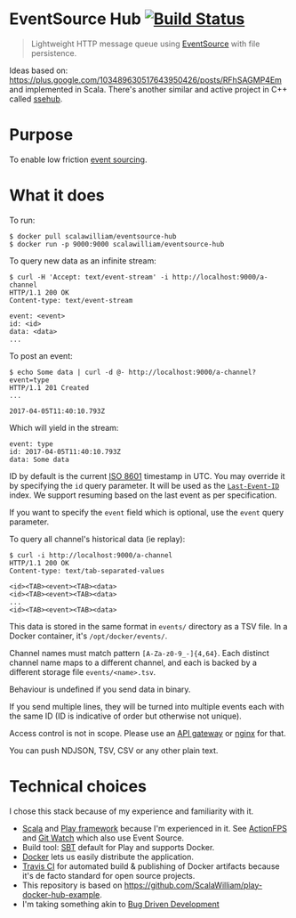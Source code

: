 # EventSource Hub [![Build Status](https://travis-ci.org/ScalaWilliam/eventsource-hub.svg?branch=master)](https://travis-ci.org/ScalaWilliam/eventsource-hub)

> Lightweight HTTP message queue using [EventSource](https://www.w3.org/TR/2012/WD-eventsource-20120426/) with file persistence.

Ideas based on: https://plus.google.com/103489630517643950426/posts/RFhSAGMP4Em and implemented in Scala. There's another similar and active project in C++ called [ssehub](https://github.com/vgno/ssehub).

# Purpose

To enable low friction [event sourcing](https://martinfowler.com/eaaDev/EventSourcing.html).

# What it does

To run:
```
$ docker pull scalawilliam/eventsource-hub
$ docker run -p 9000:9000 scalawilliam/eventsource-hub
```

To query new data as an infinite stream: 
```
$ curl -H 'Accept: text/event-stream' -i http://localhost:9000/a-channel
HTTP/1.1 200 OK
Content-type: text/event-stream

event: <event>
id: <id>
data: <data>
... 
```

To post an event:
```
$ echo Some data | curl -d @- http://localhost:9000/a-channel?event=type
HTTP/1.1 201 Created
...

2017-04-05T11:40:10.793Z
```

Which will yield in the stream:

```
event: type
id: 2017-04-05T11:40:10.793Z
data: Some data

```

ID by default is the current [ISO 8601](https://en.wikipedia.org/wiki/ISO_8601) timestamp in UTC. You may override it by specifying the `id` query parameter. It will be used as the [`Last-Event-ID`](https://www.w3.org/TR/eventsource/#last-event-id) index. We support resuming based on the last event as per specification.

If you want to specify the `event` field which is optional, use the `event` query parameter.

To query all channel's historical data (ie replay):
```
$ curl -i http://localhost:9000/a-channel
HTTP/1.1 200 OK
Content-type: text/tab-separated-values

<id><TAB><event><TAB><data>
<id><TAB><event><TAB><data>
...
<id><TAB><event><TAB><data>
```

This data is stored in the same format in `events/` directory as a TSV file. In a Docker container, it's `/opt/docker/events/`.

Channel names must match pattern `[A-Za-z0-9_-]{4,64}`. Each distinct channel name maps to a different channel, and each is backed by a different storage file `events/<name>.tsv`.

Behaviour is undefined if you send data in binary.

If you send multiple lines, they will be turned into multiple events each with the same ID (ID is indicative of order but otherwise not unique).

Access control is not in scope. Please use an [API gateway](https://en.wikipedia.org/wiki/API_management) or [nginx](https://www.nginx.com/solutions/api-gateway/) for that.

You can push NDJSON, TSV, CSV or any other plain text.

# Technical choices

I chose this stack because of my experience and familiarity with it.

- [Scala](http://www.scala-lang.org/news/) and [Play framework](https://www.playframework.com/documentation/2.6.x/Migration26) because I'm experienced in it. See [ActionFPS](https://github.com/ScalaWilliam/ActionFPS) and [Git Watch](http://git.watch/) which also use Event Source.
- Build tool: [SBT](https://www.scalawilliam.com/essential-sbt/) default for Play and supports Docker.
- [Docker](https://www.docker.com/what-docker) lets us easily distribute the application.
- [Travis CI](https://en.wikipedia.org/wiki/Travis_CI) for automated build & publishing of Docker artifacts because it's de facto standard for open source projects.
- This repository is based on https://github.com/ScalaWilliam/play-docker-hub-example.
- I'm taking something akin to [Bug Driven Development](https://blogs.oracle.com/toddfast/entry/bug_driven_development)
